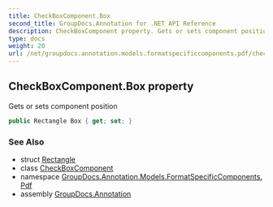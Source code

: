 ```yaml
---
title: CheckBoxComponent.Box
second_title: GroupDocs.Annotation for .NET API Reference
description: CheckBoxComponent property. Gets or sets component position
type: docs
weight: 20
url: /net/groupdocs.annotation.models.formatspecificcomponents.pdf/checkboxcomponent/box/
---
```

## CheckBoxComponent.Box property

Gets or sets component position

```csharp
public Rectangle Box { get; set; }
```

### See Also

* struct [Rectangle](../../../groupdocs.annotation.models/rectangle/)
* class [CheckBoxComponent](../)
* namespace [GroupDocs.Annotation.Models.FormatSpecificComponents.Pdf](../../checkboxcomponent/)
* assembly [GroupDocs.Annotation](../../../)


